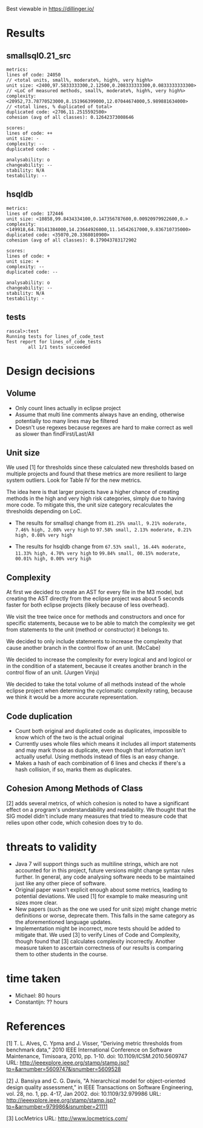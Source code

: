 Best viewable in https://dillinger.io/

# Results

## smallsql0.21_src
```
metrics:
lines of code: 24050
// <total units, small%, moderate%, high%, very high%>
unit size: <2400,97.5833333300,2.12500,0.208333333300,0.0833333333300> 
// <LoC of measured methods, small%, moderate%, high%, very high%>
complexity: <20952,73.78770523000,8.151966399000,12.07044674000,5.989881634000> 
// <total lines, % duplicated of total>
duplicated code: <2706,11.2515592500> 
cohesion (avg of all classes): 0.12642373008646

scores:
lines of code: ++
unit size: -
complexity: --
duplicated code: -

analysability: o
changeability: --
stability: N/A
testability: --
```
## hsqldb
```
metrics:
lines of code: 172446
unit size: <10858,99.8434334100,0.147356787600,0.00920979922600,0.>
complexity: <149918,64.78141384000,14.23644926000,11.14542617000,9.836710735000>
duplicated code: <35070,20.3368010900>
cohesion (avg of all classes): 0.179043783172902

scores:
lines of code: +
unit size: +
complexity: --
duplicated code: --

analysability: o
changeability: --
stability: N/A
testability: -
```

## tests
```
rascal>:test
Running tests for lines_of_code_test
Test report for lines_of_code_tests                                                       
        all 1/1 tests succeeded
```

# Design decisions

## Volume

- Only count lines actually in eclipse project
- Assume that multi line comments always have an ending, otherwise potentially too many lines may be filtered
- Doesn't use regexes because regexes are hard to make correct as well as slower than findFirst/Last/All

## Unit size

We used [1] for thresholds since these calculated new thresholds based on multiple projects and found that these metrics are more resilient to large system outliers. Look for Table IV for the new metrics.

The idea here is that larger projects have a higher chance of creating methods in the high and very high risk categories, simply due to having more code. To mitigate this, the unit size category recalculates the thresholds depending on LoC. 

- The results for smallsql change from
`81.25% small, 9.21% moderate, 7.46% high, 2.08% very high`
  to
`97.58% small, 2.13% moderate, 0.21% high, 0.08% very high`

- The results for hsqldb change from
`67.53% small, 16.44% moderate, 11.33% high, 4.70% very high`
  to
`99.84% small, 00.15% moderate, 00.01% high, 0.00% very high`

## Complexity
At first we decided to create an AST for every file in the M3 model, but creating the AST directly from the eclipse project was about 5 seconds faster for both eclipse projects (likely because of less overhead).

We visit the tree twice once for methods and constructors and once for specific statements, because we to be able to match the complexity we get from statements to the unit (method or constructor) it belongs to.

We decided to only include statements to increase the complexity that cause another branch in the control flow of an unit. (McCabe)

We decided to increase the complexity for every logical and and logicol or in the condition of a statement, because it creates another branch in the control flow of an unit. (Jurgen Vinju)

We decided to take the total volume of all methods instead of the whole eclipse project when determing the cyclomatic complexity rating, because we think it would be a more accurate representation.

## Code duplication

- Count both original and duplicated code as duplicates, impossible to know which of the two is the actual original
- Currently uses whole files which means it includes all import statements and may mark those as duplicate, even though that information isn't actually useful. Using methods instead of files is an easy change.
- Makes a hash of each combination of 6 lines and checks if there's a hash collision, if so, marks them as duplicates.

## Cohesion Among Methods of Class

[2] adds several metrics, of which cohesion is noted to have a significant effect on a program's understandability and readability. We thought that the SIG model didn't include many measures that tried to measure code that relies upon other code, which cohesion does try to do.

# threats to validity

- Java 7 will support things such as multiline strings, which are not accounted for in this project, future versions might change syntax rules further. In general, any code analysing software needs to be maintained just like any other piece of software.
- Original paper wasn't explicit enough about some metrics, leading to potential deviations. We used [1] for example to make measuring unit sizes more clear.
- New papers (such as the one we used for unit size) might change metric definitions or worse, deprecate them. This falls in the same category as the aforementioned language updates.
- Implementation might be incorrect, more tests should be added to mitigate that. We used [3] to verify Lines of Code and Complexity, though found that [3] calculates complexity incorrectly. Another measure taken to ascertain correctness of our results is comparing them to other students in the course. 

# time taken

- Michael: 80 hours
- Constantijn: ?? hours

# References

[1] T. L. Alves, C. Ypma and J. Visser, "Deriving metric thresholds from benchmark data," 2010 IEEE International Conference on Software Maintenance, Timisoara, 2010, pp. 1-10.
doi: 10.1109/ICSM.2010.5609747
URL: http://ieeexplore.ieee.org/stamp/stamp.jsp?tp=&arnumber=5609747&isnumber=5609528

[2] J. Bansiya and C. G. Davis, "A hierarchical model for object-oriented design quality assessment," in IEEE Transactions on Software Engineering, vol. 28, no. 1, pp. 4-17, Jan 2002.
doi: 10.1109/32.979986
URL: http://ieeexplore.ieee.org/stamp/stamp.jsp?tp=&arnumber=979986&isnumber=21111

[3] LocMetrics
URL: http://www.locmetrics.com/
